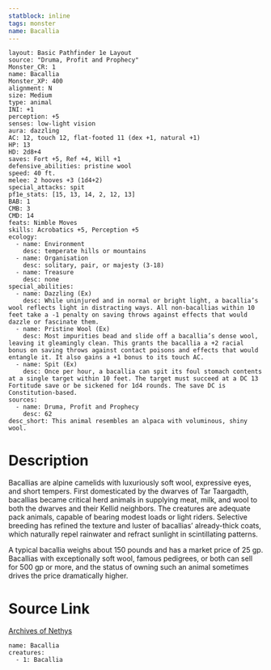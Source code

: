 ```yaml
---
statblock: inline
tags: monster
name: Bacallia
---
```

```statblock
layout: Basic Pathfinder 1e Layout
source: "Druma, Profit and Prophecy"
Monster_CR: 1
name: Bacallia
Monster_XP: 400
alignment: N
size: Medium
type: animal
INI: +1
perception: +5
senses: low-light vision
aura: dazzling
AC: 12, touch 12, flat-footed 11 (dex +1, natural +1)
HP: 13
HD: 2d8+4
saves: Fort +5, Ref +4, Will +1
defensive_abilities: pristine wool
speed: 40 ft.
melee: 2 hooves +3 (1d4+2)
special_attacks: spit
pf1e_stats: [15, 13, 14, 2, 12, 13]
BAB: 1
CMB: 3
CMD: 14
feats: Nimble Moves
skills: Acrobatics +5, Perception +5
ecology:
  - name: Environment
    desc: temperate hills or mountains
  - name: Organisation
    desc: solitary, pair, or majesty (3-18)
  - name: Treasure
    desc: none
special_abilities:
  - name: Dazzling (Ex)
    desc: While uninjured and in normal or bright light, a bacallia’s wool reflects light in distracting ways. All non-bacallias within 10 feet take a -1 penalty on saving throws against effects that would dazzle or fascinate them.
  - name: Pristine Wool (Ex)
    desc: Most impurities bead and slide off a bacallia’s dense wool, leaving it gleamingly clean. This grants the bacallia a +2 racial bonus on saving throws against contact poisons and effects that would entangle it. It also gains a +1 bonus to its touch AC.
  - name: Spit (Ex)
    desc: Once per hour, a bacallia can spit its foul stomach contents at a single target within 10 feet. The target must succeed at a DC 13 Fortitude save or be sickened for 1d4 rounds. The save DC is Constitution-based.
sources:
  - name: Druma, Profit and Prophecy
    desc: 62
desc_short: This animal resembles an alpaca with voluminous, shiny wool.
```
# Description
Bacallias are alpine camelids with luxuriously soft wool, expressive eyes, and short tempers. First domesticated by the dwarves of Tar Taargadth, bacallias became critical herd animals in supplying meat, milk, and wool to both the dwarves and their Kellid neighbors. The creatures are adequate pack animals, capable of bearing modest loads or light riders. Selective breeding has refined the texture and luster of bacallias’ already-thick coats, which naturally repel rainwater and refract sunlight in scintillating patterns.

 A typical bacallia weighs about 150 pounds and has a market price of 25 gp. Bacallias with exceptionally soft wool, famous pedigrees, or both can sell for 500 gp or more, and the status of owning such an animal sometimes drives the price dramatically higher.
# Source Link
[Archives of Nethys](https://aonprd.com/MonsterDisplay.aspx?ItemName=Bacallia)
```encounter-table
name: Bacallia
creatures:
  - 1: Bacallia
```
